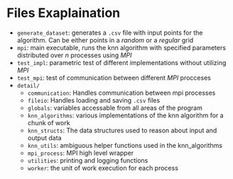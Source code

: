 # Files Exaplaination

- `generate_dataset`: generates a `.csv` file with input points for the algorithm. Can be either points in a *random* or a *regular* grid
- `mpi`: main executable, runs the knn algorithm with specified parameters distributed over *n* processes using _MPI_
- `test_impl`: parametric test of different implementations without utilizing _MPI_
- `test_mpi`: test of communication between different _MPI_ procceses
- `detail/`
    - `communication`: Handles communication between mpi processes
    - `fileio`: Handles loading and saving `.csv` files
    - `globals`: variables accessable from all areas of the program
    - `knn_algorithms`: various implementations of the knn algorithm for a chunk of work
    - `knn_structs`: The data structures used to reason about input and output data
    - `knn_utils`: ambiguous helper functions used in the knn_algorithms
    - `mpi_process`: MPI high level wrapper
    - `utilities`: printing and logging functions
    - `worker`: the unit of work execution for each process
